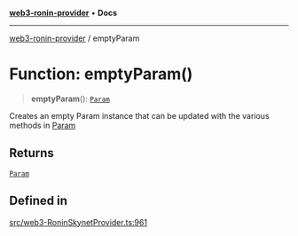 [**web3-ronin-provider**](../README.md) • **Docs**

***

[web3-ronin-provider](../globals.md) / emptyParam

# Function: emptyParam()

> **emptyParam**(): [`Param`](../classes/Param.md)

Creates an empty Param instance that can be updated with the various methods in [Param](../classes/Param.md)

## Returns

[`Param`](../classes/Param.md)

## Defined in

[src/web3-RoninSkynetProvider.ts:961](https://github.com/chuacw/web3-ronin-provider/blob/7646ce38176c1dab59363eef0869f2efa34d498b/src/web3-RoninSkynetProvider.ts#L961)
